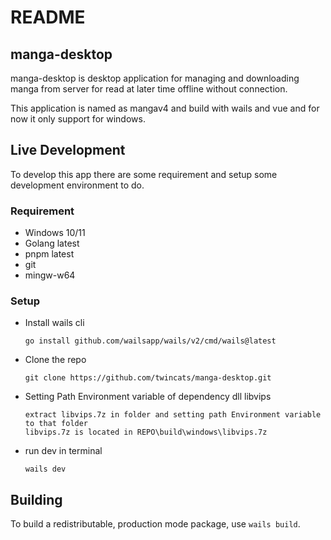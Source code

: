 # README

## manga-desktop

manga-desktop is desktop application for managing and downloading manga from server for read at later time
offline without connection.

This application is named as mangav4 and build with wails and vue and for now it only support for windows.

## Live Development

To develop this app there are some requirement and setup some development environment to do.

### Requirement

- Windows 10/11
- Golang latest
- pnpm latest
- git
- mingw-w64

### Setup

- Install wails cli
  ```
  go install github.com/wailsapp/wails/v2/cmd/wails@latest
  ```

- Clone the repo
  ```
  git clone https://github.com/twincats/manga-desktop.git
  ```

- Setting Path Environment variable of dependency dll libvips
  ```
  extract libvips.7z in folder and setting path Environment variable to that folder
  libvips.7z is located in REPO\build\windows\libvips.7z
  ```

- run dev in terminal
  ```
  wails dev
  ```

## Building

To build a redistributable, production mode package, use `wails build`.

